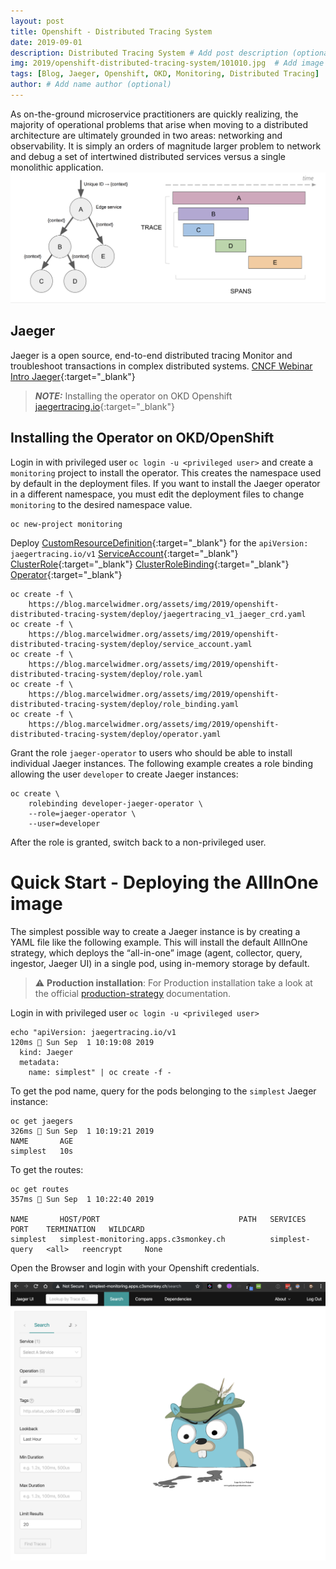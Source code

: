 ```yaml
---
layout: post
title: Openshift - Distributed Tracing System
date: 2019-09-01
description: Distributed Tracing System # Add post description (optional)
img: 2019/openshift-distributed-tracing-system/101010.jpg  # Add image post (optional)
tags: [Blog, Jaeger, Openshift, OKD, Monitoring, Distributed Tracing]
author: # Add name author (optional)
---
```

As on-the-ground microservice practitioners are quickly realizing, the majority of operational problems that arise when moving to a
distributed architecture are ultimately grounded in two areas: networking and observability. 
It is simply an orders of magnitude larger problem to network and debug a set of intertwined distributed services versus a single monolithic application.
![Distributed Tracing In A Nutshell](/assets/img/2019/openshift-distributed-tracing-system/Distributed-Tracing-In-A-Nutshell.png)

## Jaeger 
Jaeger is a open source, end-to-end distributed tracing Monitor and troubleshoot transactions in complex distributed systems.
[CNCF Webinar Intro Jaeger](https://www.cncf.io/wp-content/uploads/2018/01/CNCF_Webinar_Intro_Jaeger_v1.0_-_2018-01-16.pdf){:target="_blank"}

> **_NOTE:_**  Installing the operator on OKD Openshift [jaegertracing.io](https://www.jaegertracing.io/docs/1.13/operator/#installing-the-operator-on-okd-openshift){:target="_blank"}


## Installing the Operator on OKD/OpenShift
Login in with privileged user `oc login -u <privileged user>` and create a `monitoring` project to install the operator.
This creates the namespace used by default in the deployment files. If you want to install the Jaeger operator in a different namespace, 
you must edit the deployment files to change `monitoring` to the desired namespace value.
``` 
oc new-project monitoring
```

Deploy [CustomResourceDefinition](/assets/img/2019/openshift-distributed-tracing-system/deploy/jaegertracing_v1_jaeger_crd.yaml){:target="_blank"} for the `apiVersion: jaegertracing.io/v1`
[ServiceAccount](/assets/img/2019/openshift-distributed-tracing-system/deploy/service_account.yaml){:target="_blank"} [ClusterRole](/assets/img/2019/openshift-distributed-tracing-system/deploy/role.yaml){:target="_blank"} 
[ClusterRoleBinding](/assets/img/2019/openshift-distributed-tracing-system/deploy/role_binding.yaml){:target="_blank"} [Operator](/assets/img/2019/openshift-distributed-tracing-system/deploy/operator.yaml){:target="_blank"}

``` 
oc create -f \
    https://blog.marcelwidmer.org/assets/img/2019/openshift-distributed-tracing-system/deploy/jaegertracing_v1_jaeger_crd.yaml
oc create -f \
    https://blog.marcelwidmer.org/assets/img/2019/openshift-distributed-tracing-system/deploy/service_account.yaml    
oc create -f \
    https://blog.marcelwidmer.org/assets/img/2019/openshift-distributed-tracing-system/deploy/role.yaml    
oc create -f \
    https://blog.marcelwidmer.org/assets/img/2019/openshift-distributed-tracing-system/deploy/role_binding.yaml    
oc create -f \
    https://blog.marcelwidmer.org/assets/img/2019/openshift-distributed-tracing-system/deploy/operator.yaml    

```

Grant the role `jaeger-operator` to users who should be able to install individual Jaeger instances. 
The following example creates a role binding allowing the user `developer` to create Jaeger instances:
``` 
oc create \
    rolebinding developer-jaeger-operator \
    --role=jaeger-operator \
    --user=developer
```
After the role is granted, switch back to a non-privileged user.


# Quick Start - Deploying the AllInOne image
The simplest possible way to create a Jaeger instance is by creating a YAML file like the following example. 
This will install the default AllInOne strategy, which deploys the “all-in-one” image 
(agent, collector, query, ingestor, Jaeger UI) in a single pod, using in-memory storage by default.

> ⚠️ **Production installation**: For Production installation take a look at the official [production-strategy](https://www.jaegertracing.io/docs/1.13/operator/#production-strategy) documentation.


Login in with privileged user `oc login -u <privileged user>`
```
echo "apiVersion: jaegertracing.io/v1                                                                                                                                      120ms  Sun Sep  1 10:19:08 2019
  kind: Jaeger
  metadata:
    name: simplest" | oc create -f -
```
To get the pod name, query for the pods belonging to the `simplest` Jaeger instance:
``` 
oc get jaegers                                                                                                                                                             326ms  Sun Sep  1 10:19:21 2019
NAME       AGE
simplest   10s
```
To get the routes:
```
oc get routes                                                                                                                                                              357ms  Sun Sep  1 10:22:40 2019

NAME       HOST/PORT                               PATH   SERVICES         PORT    TERMINATION   WILDCARD
simplest   simplest-monitoring.apps.c3smonkey.ch          simplest-query   <all>   reencrypt     None
```

Open the Browser and login with your Openshift credentials.

![Simples Jaeger Monitoring](/assets/img/2019/openshift-distributed-tracing-system/simplest-monitoring.png)



[jekyll-docs]: https://jekyllrb.com/docs/home
[jekyll-gh]:   https://github.com/jekyll/jekyll
[jekyll-talk]: https://talk.jekyllrb.com/

